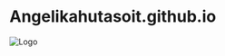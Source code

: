 # Angelikahutasoit.github.io
![Logo](https://github.com/user-attachments/assets/430c05b9-f2c9-4f51-861e-747f36fad907)
